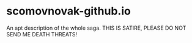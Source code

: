 # scomovnovak-github.io
An apt description of the whole saga. THIS IS SATIRE, PLEASE DO NOT SEND ME DEATH THREATS!

